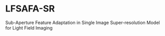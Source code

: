 # LFSAFA-SR
Sub-Aperture Feature Adaptation in Single Image Super-resolution Model for Light Field Imaging
